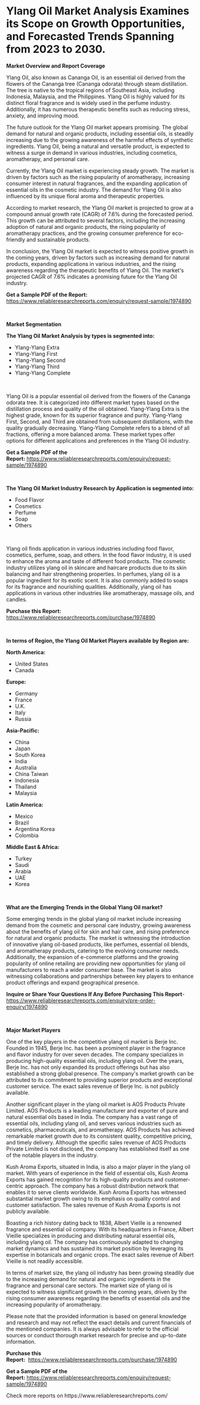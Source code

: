 <p><h1>Ylang Oil Market Analysis Examines its Scope on Growth Opportunities, and Forecasted Trends Spanning from 2023 to 2030.</h1></p><p><strong>Market Overview and Report Coverage</strong></p>
<p><p>Ylang Oil, also known as Cananga Oil, is an essential oil derived from the flowers of the Cananga tree (Cananga odorata) through steam distillation. The tree is native to the tropical regions of Southeast Asia, including Indonesia, Malaysia, and the Philippines. Ylang Oil is highly valued for its distinct floral fragrance and is widely used in the perfume industry. Additionally, it has numerous therapeutic benefits such as reducing stress, anxiety, and improving mood.</p><p>The future outlook for the Ylang Oil market appears promising. The global demand for natural and organic products, including essential oils, is steadily increasing due to the growing awareness of the harmful effects of synthetic ingredients. Ylang Oil, being a natural and versatile product, is expected to witness a surge in demand in various industries, including cosmetics, aromatherapy, and personal care.</p><p>Currently, the Ylang Oil market is experiencing steady growth. The market is driven by factors such as the rising popularity of aromatherapy, increasing consumer interest in natural fragrances, and the expanding application of essential oils in the cosmetic industry. The demand for Ylang Oil is also influenced by its unique floral aroma and therapeutic properties.</p><p>According to market research, the Ylang Oil market is projected to grow at a compound annual growth rate (CAGR) of 7.6% during the forecasted period. This growth can be attributed to several factors, including the increasing adoption of natural and organic products, the rising popularity of aromatherapy practices, and the growing consumer preference for eco-friendly and sustainable products.</p><p>In conclusion, the Ylang Oil market is expected to witness positive growth in the coming years, driven by factors such as increasing demand for natural products, expanding applications in various industries, and the rising awareness regarding the therapeutic benefits of Ylang Oil. The market's projected CAGR of 7.6% indicates a promising future for the Ylang Oil industry.</p></p>
<p><strong>Get a Sample PDF of the Report:</strong> <a href="https://www.reliableresearchreports.com/enquiry/request-sample/1974890">https://www.reliableresearchreports.com/enquiry/request-sample/1974890</a></p>
<p>&nbsp;</p>
<p><strong>Market Segmentation</strong></p>
<p><strong>The Ylang Oil Market Analysis by types is segmented into:</strong></p>
<p><ul><li>Ylang-Ylang Extra</li><li>Ylang-Ylang First</li><li>Ylang-Ylang Second</li><li>Ylang-Ylang Third</li><li>Ylang-Ylang Complete</li></ul></p>
<p>&nbsp;</p>
<p><p>Ylang Oil is a popular essential oil derived from the flowers of the Cananga odorata tree. It is categorized into different market types based on the distillation process and quality of the oil obtained. Ylang-Ylang Extra is the highest grade, known for its superior fragrance and purity. Ylang-Ylang First, Second, and Third are obtained from subsequent distillations, with the quality gradually decreasing. Ylang-Ylang Complete refers to a blend of all fractions, offering a more balanced aroma. These market types offer options for different applications and preferences in the Ylang Oil industry.</p></p>
<p><strong>Get a Sample PDF of the Report:</strong>&nbsp;<a href="https://www.reliableresearchreports.com/enquiry/request-sample/1974890">https://www.reliableresearchreports.com/enquiry/request-sample/1974890</a></p>
<p>&nbsp;</p>
<p><strong>The Ylang Oil Market Industry Research by Application is segmented into:</strong></p>
<p><ul><li>Food Flavor</li><li>Cosmetics</li><li>Perfume</li><li>Soap</li><li>Others</li></ul></p>
<p>&nbsp;</p>
<p><p>Ylang oil finds application in various industries including food flavor, cosmetics, perfume, soap, and others. In the food flavor industry, it is used to enhance the aroma and taste of different food products. The cosmetic industry utilizes ylang oil in skincare and haircare products due to its skin balancing and hair strengthening properties. In perfumes, ylang oil is a popular ingredient for its exotic scent. It is also commonly added to soaps for its fragrance and nourishing qualities. Additionally, ylang oil has applications in various other industries like aromatherapy, massage oils, and candles.</p></p>
<p><strong>Purchase this Report:</strong>&nbsp; <a href="https://www.reliableresearchreports.com/purchase/1974890">https://www.reliableresearchreports.com/purchase/1974890</a></p>
<p>&nbsp;</p>
<p><strong>In terms of Region, the Ylang Oil Market Players available by Region are:</strong></p>
<p>
    <p> <strong> North America: </strong>
        <ul>
            <li>United States</li>
            <li>Canada</li>
        </ul>
        </p> 
    <p> <strong> Europe: </strong>
        <ul>
            <li>Germany</li>
            <li>France</li>
            <li>U.K.</li>
            <li>Italy</li>
            <li>Russia</li>
        </ul>
        </p> 
    <p> <strong> Asia-Pacific: </strong>
        <ul>
            <li>China</li>
            <li>Japan</li>
            <li>South Korea</li>
            <li>India</li>
            <li>Australia</li>
            <li>China Taiwan</li>
            <li>Indonesia</li>
            <li>Thailand</li>
            <li>Malaysia</li>
        </ul>
        </p> 
    <p> <strong> Latin America: </strong>
        <ul>
            <li>Mexico</li>
            <li>Brazil</li>
            <li>Argentina Korea</li>
            <li>Colombia</li>
        </ul>
        </p> 
    <p> <strong> Middle East & Africa: </strong>
        <ul>
            <li>Turkey</li>
            <li>Saudi</li>
            <li>Arabia</li>
            <li>UAE</li>
            <li>Korea</li>
        </ul>
    </p>
    </p>
<p>&nbsp;</p>
<p><strong>What are the Emerging Trends in the Global Ylang Oil market?</strong></p>
<p><p>Some emerging trends in the global ylang oil market include increasing demand from the cosmetic and personal care industry, growing awareness about the benefits of ylang oil for skin and hair care, and rising preference for natural and organic products. The market is witnessing the introduction of innovative ylang oil-based products, like perfumes, essential oil blends, and aromatherapy products, catering to the evolving consumer needs. Additionally, the expansion of e-commerce platforms and the growing popularity of online retailing are providing new opportunities for ylang oil manufacturers to reach a wider consumer base. The market is also witnessing collaborations and partnerships between key players to enhance product offerings and expand geographical presence.</p></p>
<p><strong>Inquire or Share Your Questions If Any Before Purchasing This Report</strong>- <a href="https://www.reliableresearchreports.com/enquiry/pre-order-enquiry/1974890">https://www.reliableresearchreports.com/enquiry/pre-order-enquiry/1974890</a></p>
<p>&nbsp;</p>
<p><strong>Major Market Players</strong></p>
<p><p>One of the key players in the competitive ylang oil market is Berje Inc. Founded in 1945, Berje Inc. has been a prominent player in the fragrance and flavor industry for over seven decades. The company specializes in producing high-quality essential oils, including ylang oil. Over the years, Berje Inc. has not only expanded its product offerings but has also established a strong global presence. The company's market growth can be attributed to its commitment to providing superior products and exceptional customer service. The exact sales revenue of Berje Inc. is not publicly available.</p><p>Another significant player in the ylang oil market is AOS Products Private Limited. AOS Products is a leading manufacturer and exporter of pure and natural essential oils based in India. The company has a vast range of essential oils, including ylang oil, and serves various industries such as cosmetics, pharmaceuticals, and aromatherapy. AOS Products has achieved remarkable market growth due to its consistent quality, competitive pricing, and timely delivery. Although the specific sales revenue of AOS Products Private Limited is not disclosed, the company has established itself as one of the notable players in the industry.</p><p>Kush Aroma Exports, situated in India, is also a major player in the ylang oil market. With years of experience in the field of essential oils, Kush Aroma Exports has gained recognition for its high-quality products and customer-centric approach. The company has a robust distribution network that enables it to serve clients worldwide. Kush Aroma Exports has witnessed substantial market growth owing to its emphasis on quality control and customer satisfaction. The sales revenue of Kush Aroma Exports is not publicly available.</p><p>Boasting a rich history dating back to 1838, Albert Vieille is a renowned fragrance and essential oil company. With its headquarters in France, Albert Vieille specializes in producing and distributing natural essential oils, including ylang oil. The company has continuously adapted to changing market dynamics and has sustained its market position by leveraging its expertise in botanicals and organic crops. The exact sales revenue of Albert Vieille is not readily accessible.</p><p>In terms of market size, the ylang oil industry has been growing steadily due to the increasing demand for natural and organic ingredients in the fragrance and personal care sectors. The market size of ylang oil is expected to witness significant growth in the coming years, driven by the rising consumer awareness regarding the benefits of essential oils and the increasing popularity of aromatherapy.</p><p>Please note that the provided information is based on general knowledge and research and may not reflect the exact details and current financials of the mentioned companies. It is always advisable to refer to the official sources or conduct thorough market research for precise and up-to-date information.</p></p>
<p><strong>Purchase this Report:</strong>&nbsp;&nbsp;<a href="https://www.reliableresearchreports.com/purchase/1974890">https://www.reliableresearchreports.com/purchase/1974890</a></p>
<p></p>
<p><strong>Get a Sample PDF of the Report:</strong>&nbsp;<a href="https://www.reliableresearchreports.com/enquiry/request-sample/1974890">https://www.reliableresearchreports.com/enquiry/request-sample/1974890</a></p>
<p>Check more reports on https://www.reliableresearchreports.com/</p>